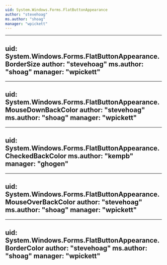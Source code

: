 ```yaml
---
uid: System.Windows.Forms.FlatButtonAppearance
author: "stevehoag"
ms.author: "shoag"
manager: "wpickett"
---
```


---
uid: System.Windows.Forms.FlatButtonAppearance.BorderSize
author: "stevehoag"
ms.author: "shoag"
manager: "wpickett"
---

---
uid: System.Windows.Forms.FlatButtonAppearance.MouseDownBackColor
author: "stevehoag"
ms.author: "shoag"
manager: "wpickett"
---

---
uid: System.Windows.Forms.FlatButtonAppearance.CheckedBackColor
ms.author: "kempb"
manager: "ghogen"
---

---
uid: System.Windows.Forms.FlatButtonAppearance.MouseOverBackColor
author: "stevehoag"
ms.author: "shoag"
manager: "wpickett"
---

---
uid: System.Windows.Forms.FlatButtonAppearance.BorderColor
author: "stevehoag"
ms.author: "shoag"
manager: "wpickett"
---

